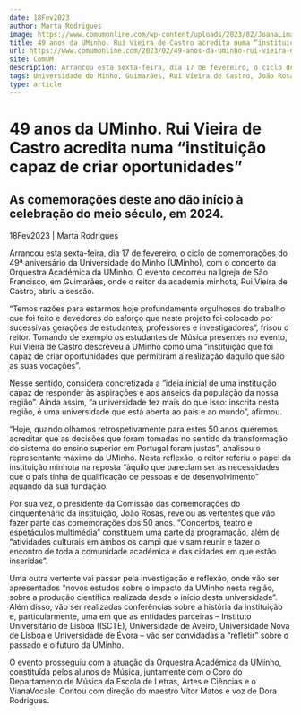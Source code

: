 ```yaml
---
date: 18Fev2023
author: Marta Rodrigues
image: https://www.comumonline.com/wp-content/uploads/2023/02/JoanaLima_OrquestraUM_11-1500x1000.jpg
title: 49 anos da UMinho. Rui Vieira de Castro acredita numa “instituição capaz de criar oportunidades”
url: https://www.comumonline.com/2023/02/49-anos-da-uminho-rui-vieira-de-castro-acredita-numa-instituicao-capaz-de-criar-oportunidades/
site: ComUM
description: Arrancou esta sexta-feira, dia 17 de fevereiro, o ciclo de comemorações do 49 aniversário da UMinho, com o concerto da Orquestra Académica da instituição.
tags: Universidade do Minho, Guimarães, Rui Vieira de Castro, João Rosas, 50º aniversário da Universidade do Minho, 49º aniversário da Universidade do Minho
type: article
---
```



# 49 anos da UMinho. Rui Vieira de Castro acredita numa “instituição capaz de criar oportunidades”

## As comemorações deste ano dão início à celebração do meio século, em 2024.

18Fev2023 | Marta Rodrigues

Arrancou esta sexta-feira, dia 17 de fevereiro, o ciclo de comemorações do 49ª aniversário da Universidade do Minho (UMinho), com o concerto da Orquestra Académica da UMinho. O evento decorreu na Igreja de São Francisco, em Guimarães, onde o reitor da academia minhota, Rui Vieira de Castro, abriu a sessão.

“Temos razões para estarmos hoje profundamente orgulhosos do trabalho que foi feito e devedores do esforço que neste projeto foi colocado por sucessivas gerações de estudantes, professores e investigadores”, frisou o reitor. Tomando de exemplo os estudantes de Música presentes no evento, Rui Vieira de Castro descreveu a UMinho como uma “instituição que foi capaz de criar oportunidades que permitiram a realização daquilo que são as suas vocações”.

Nesse sentido, considera concretizada a “ideia inicial de uma instituição capaz de responder às aspirações e aos anseios da população da nossa região”. Ainda assim, “a universidade fez mais do que isso: inscrita nesta região, é uma universidade que está aberta ao país e ao mundo”, afirmou.

“Hoje, quando olhamos retrospetivamente para estes 50 anos queremos acreditar que as decisões que foram tomadas no sentido da transformação do sistema do ensino superior em Portugal foram justas”, analisou o representante máximo da UMinho. Nesta reflexão, o reitor referiu o papel da instituição minhota na reposta “àquilo que pareciam ser as necessidades que o país tinha de qualificação de pessoas e de desenvolvimento” aquando da sua fundação.

Por sua vez, o presidente da Comissão das comemorações do cinquentenário da instituição, João Rosas, revelou as vertentes que vão fazer parte das comemorações dos 50 anos. “Concertos, teatro e espetáculos multimédia” constituem uma parte da programação, além de “atividades culturais em ambos os campi que visam reunir e fazer o encontro de toda a comunidade académica e das cidades em que estão inseridas”.

Uma outra vertente vai passar pela investigação e reflexão, onde vão ser apresentados “novos estudos sobre o impacto da UMinho nesta região, sobre a produção científica realizada desde o início desta universidade”. Além disso, vão ser realizadas conferências sobre a história da instituição e, particularmente, uma em que as entidades parceiras – Instituto Universitário de Lisboa (ISCTE), Universidade de Aveiro, Universidade Nova de Lisboa e Universidade de Évora – vão ser convidadas a “refletir” sobre o passado e o futuro da UMinho.

O evento prosseguiu com a atuação da Orquestra Académica da UMinho, constituída pelos alunos de Música, juntamente com o Coro do Departamento de Música da Escola de Letras, Artes e Ciências e o VianaVocale. Contou com direção do maestro Vítor Matos e voz de Dora Rodrigues.

